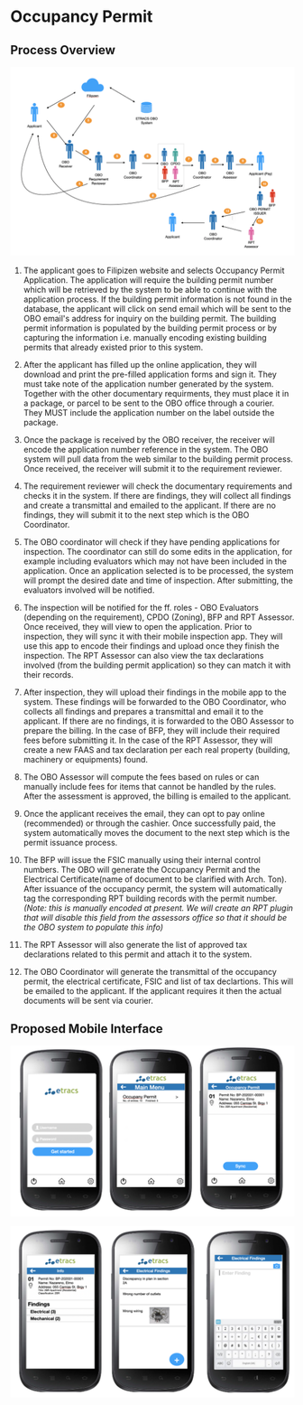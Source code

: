 # Occupancy Permit #

## Process Overview ##

![overview]

1. The applicant goes to Filipizen website and selects Occupancy Permit Application. The application will require the building permit number which will be retrieved by the system to be able to continue with the application process. If the building permit information is not found in the database, the applicant will click on send email which will be sent to the OBO email's address for inquiry on the building permit. The building permit information is populated by the building permit process or by capturing the information i.e. manually encoding existing building permits that already existed prior to this system.

2. After the applicant has filled up the online application, they will download and print the pre-filled application forms and sign it. They must take note of the application number generated by the system. Together with the other documentary requirments, they must place it in a package, or parcel to be sent to the OBO office through a courier. They MUST include the application number on the label outside the package.

3. Once the package is received by the OBO receiver, the receiver will encode the application number reference in the system. The OBO system will pull data from the web similar to the building permit process. Once received, the receiver will submit it to the requirement reviewer. 

4. The requirement reviewer will check the documentary requirements and checks it in the system. If there are findings, they will collect all findings and create a transmittal and emailed to the applicant. If there are no findings, they will submit it to the next step which is the OBO Coordinator.

5. The OBO coordinator will check if they have pending applications for inspection. The coordinator can still do some edits in the application, for example including evaluators which may not have been included in the application. Once an application selected is to be processed, the system will prompt the desired date and time of inspection. After submitting, the evaluators involved will be notified.

6. The inspection will be notified for the ff. roles - OBO Evaluators (depending on the requirement), CPDO (Zoning), BFP and RPT Assessor. Once received, they will view to open the application. Prior to inspection, they will sync it with their mobile inspection app. They will use this app to encode their findings and upload once they finish the inspection. The RPT Assessor can also view the tax declarations involved (from the building permit application) so they can match it with their records.     

7. After inspection, they will upload their findings in the mobile app to the system. These findings will be forwarded to the OBO Coordinator, who collects all findings and prepares a transmittal and email it to the applicant. If there are no findings, it is forwarded to the OBO Assessor to prepare the billing. In the case of BFP, they will include their required fees before submitting it. In the case of the RPT Assessor, they will create a new FAAS and tax declaration per each real property (building, machinery or equipments) found.

8. The OBO Assessor will compute the fees based on rules or can manually include fees for items that cannot be handled by the rules. After the assessment is approved, the billing is emailed to the applicant.

9. Once the applicant receives the email, they can opt to pay online (recommended) or through the cashier. Once successfully paid, the system automatically moves the document to the next step which is the permit issuance process. 

10. The BFP will issue the FSIC manually using their internal control numbers. The OBO will generate the Occupancy Permit and the Electrical Certificate(name of document to be clarified with Arch. Ton). After issuance of the occupancy permit, the system will automatically tag the corresponding RPT building records with the permit number. <i>(Note: this is manually encoded at present. We will create an RPT plugin that will disable this field from the assessors office so that it should be the OBO system to populate this info)</i>   

11. The RPT Assessor will also generate the list of approved tax declarations related to this permit and attach it to the system.  

12. The OBO Coordinator will generate the transmittal of the occupancy permit, the electrical certificate, FSIC and list of tax declartions. This will be emailed to the applicant. If the applicant requires it then the actual documents will be sent via courier.

## Proposed Mobile Interface ##


![mobile1]


![mobile2]


[overview]: ./images/occupancy/overview.png
[mobile1]: ./images/occupancy/mobile1.png
[mobile2]: ./images/occupancy/mobile2.png

